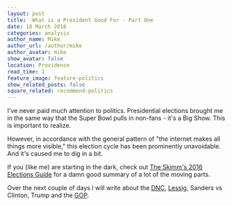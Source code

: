 ```yaml
---
layout: post
title:  What is a President Good For - Part One
date: 18 March 2016
categories: analysis
author_name: Mike
author_url: /author/mike
author_avatar: mike
show_avatar: false
location: Providence
read_time: 1
feature_image: feature-politics
show_related_posts: false
square_related: recommend-politics
---
```


I've never paid much attention to politics. Presidential elections brought me in the same way that the Super Bowl pulls in non-fans - it's a Big Show. This is important to realize.

However, in accordance with the general pattern of "the internet makes all things more visible," this election cycle has been prominently unavoidable. And it's caused me to dig in a bit.

If you (like me) are starting in the dark, check out [The Skimm's 2016 Elections Guide](http://www.theskimm.com/2016-election) for a damn good summary of a lot of the moving parts.

Over the next couple of days I will write about the [DNC](https://en.wikipedia.org/wiki/Democratic_National_Committee), [Lessig](http://www.lessig.org/about/), Sanders vs Clinton, Trump and the [GOP](https://en.wikipedia.org/wiki/Republican_Party_(United_States)).
